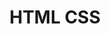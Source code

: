 ---
layout: tag-blog
title: HTML CSS
slug: htmlcss
category: dev
menu: false
order: 1
comments: true
---
